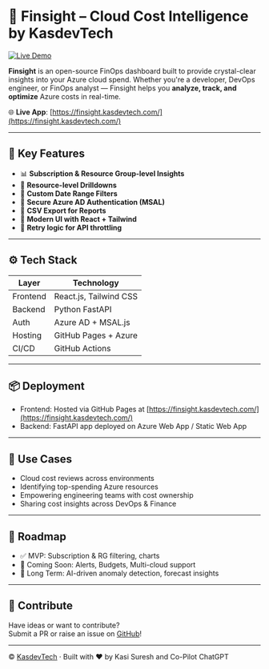 # 🚀 Finsight – Cloud Cost Intelligence by KasdevTech

[![Live Demo](https://img.shields.io/badge/Live%20Demo-Finsight-blue)](https://finsight.kasdevtech.com/)

**Finsight** is an open-source FinOps dashboard built to provide crystal-clear insights into your Azure cloud spend. Whether you're a developer, DevOps engineer, or FinOps analyst — Finsight helps you **analyze, track, and optimize** Azure costs in real-time.

🌐 **Live App**: [https://finsight.kasdevtech.com/](https://finsight.kasdevtech.com/)

---

## 🎯 Key Features

- 📊 **Subscription & Resource Group-level Insights**
- 🧵 **Resource-level Drilldowns**
- 📅 **Custom Date Range Filters**
- 🔐 **Secure Azure AD Authentication (MSAL)**
- 📁 **CSV Export for Reports**
- 🌈 **Modern UI with React + Tailwind**
- 🔁 **Retry logic for API throttling**

---

## ⚙️ Tech Stack

| Layer      | Technology            |
|------------|------------------------|
| Frontend   | React.js, Tailwind CSS |
| Backend    | Python FastAPI         |
| Auth       | Azure AD + MSAL.js     |
| Hosting    | GitHub Pages + Azure   |
| CI/CD      | GitHub Actions         |

---

## 📦 Deployment

- Frontend: Hosted via GitHub Pages at [https://finsight.kasdevtech.com/](https://finsight.kasdevtech.com/)
- Backend: FastAPI app deployed on Azure Web App / Static Web App

---

## 📍 Use Cases

- Cloud cost reviews across environments
- Identifying top-spending Azure resources
- Empowering engineering teams with cost ownership
- Sharing cost insights across DevOps & Finance

---

## 📌 Roadmap

- ✅ MVP: Subscription & RG filtering, charts
- 🔄 Coming Soon: Alerts, Budgets, Multi-cloud support
- 🧩 Long Term: AI-driven anomaly detection, forecast insights

---

## 🤝 Contribute

Have ideas or want to contribute?  
Submit a PR or raise an issue on [GitHub](https://github.com/KasdevTech/finsight)!

---

© [KasdevTech](https://kasdevtech.com/) · Built with ❤️ by Kasi Suresh and Co-Pilot ChatGPT
